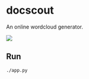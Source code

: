 # docscout
An online wordcloud generator.

![](http://dm.snu.ac.kr/~epark/docs/2014-11-29-kdms-1/docscout.png)

## Run

    ./app.py
